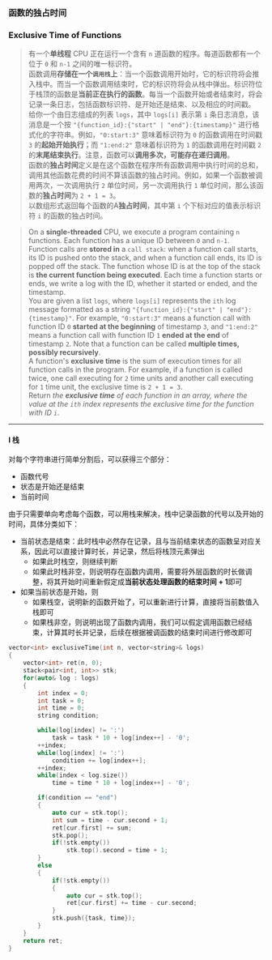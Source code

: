 ### 函数的独占时间
### Exclusive Time of Functions

> 有一个**单线程** CPU 正在运行一个含有 `n` 道函数的程序。每道函数都有一个位于 `0` 和 `n-1` 之间的唯一标识符。  
> 函数调用**存储在一个`调用栈`上**：当一个函数调用开始时，它的标识符将会推入栈中。而当一个函数调用结束时，它的标识符将会从栈中弹出。标识符位于栈顶的函数是**当前正在执行的函数**。每当一个函数开始或者结束时，将会记录一条日志，包括函数标识符、是开始还是结束、以及相应的时间戳。  
> 给你一个由日志组成的列表 `logs`，其中 `logs[i]` 表示第 `i` 条日志消息，该消息是一个按 `"{function_id}:{"start" | "end"}:{timestamp}"` 进行格式化的字符串。例如，`"0:start:3"` 意味着标识符为 `0` 的函数调用在时间戳 `3` 的**起始开始执行**；而 `"1:end:2"` 意味着标识符为 `1` 的函数调用在时间戳 `2` 的**末尾结束执行**。注意，函数可以**调用多次，可能存在递归调用**。  
> 函数的**独占时间**定义是在这个函数在程序所有函数调用中执行时间的总和，调用其他函数花费的时间不算该函数的独占时间。例如，如果一个函数被调用两次，一次调用执行 `2` 单位时间，另一次调用执行 `1` 单位时间，那么该函数的**独占时间**为 `2 + 1 = 3`。  
> 以数组形式返回每个函数的A**独占时间**，其中第 `i` 个下标对应的值表示标识符 `i` 的函数的独占时间。  

> On a **single-threaded** CPU, we execute a program containing `n` functions. Each function has a unique ID between `0` and `n-1`.  
> Function calls are **stored in** a `call stack`: when a function call starts, its ID is pushed onto the stack, and when a function call ends, its ID is popped off the stack. The function whose ID is at the top of the stack is **the current function being executed**. Each time a function starts or ends, we write a log with the ID, whether it started or ended, and the timestamp.  
> You are given a list `logs`, where `logs[i]` represents the `ith` log message formatted as a string `"{function_id}:{"start" | "end"}:{timestamp}"`. For example, `"0:start:3"` means a function call with function ID `0` **started at the beginning** of timestamp `3`, and `"1:end:2"` means a function call with function ID `1` **ended at the end** of timestamp `2`. Note that a function can be called **multiple times, possibly recursively**.  
> A function's **exclusive time** is the sum of execution times for all function calls in the program. For example, if a function is called twice, one call executing for `2` time units and another call executing for `1` time unit, the exclusive time is `2 + 1 = 3`.  
> Return *the **exclusive time** of each function in an array, where the value at the `ith` index represents the exclusive time for the function with ID `i`*.  

----------

#### I 栈

对每个字符串进行简单分割后，可以获得三个部分：  
- 函数代号
- 状态是开始还是结束
- 当前时间  

由于只需要单向考虑每个函数，可以用栈来解决，栈中记录函数的代号以及开始的时间，具体分类如下：  
- 当前状态是结束：此时栈中必然存在记录，且与当前结束状态的函数呈对应关系，因此可以直接计算时长，并记录，然后将栈顶元素弹出
  - 如果此时栈空，则继续判断  
  - 如果此时栈非空，则说明存在函数内调用，需要将外层函数的时长做调整，将其开始时间重新假定成**当前状态处理函数的结束时间 + 1**即可  
- 如果当前状态是开始，则
  - 如果栈空，说明新的函数开始了，可以重新进行计算，直接将当前数值入栈即可  
  - 如果栈非空，则说明出现了函数内调用，我们可以假定调用函数已经结束，计算其时长并记录，后续在根据被调函数的结束时间进行修改即可  

```cpp
vector<int> exclusiveTime(int n, vector<string>& logs) 
{
    vector<int> ret(n, 0);
    stack<pair<int, int>> stk;
    for(auto& log : logs)
    {
        int index = 0;
        int task = 0;
        int time = 0;
        string condition;

        while(log[index] != ':')
            task = task * 10 + log[index++] - '0';
        ++index;
        while(log[index] != ':')
            condition += log[index++];
        ++index;
        while(index < log.size())
            time = time * 10 + log[index++] - '0';

        if(condition == "end")
        {
            auto cur = stk.top();
            int sum = time - cur.second + 1;
            ret[cur.first] += sum;
            stk.pop();
            if(!stk.empty())
                stk.top().second = time + 1;
        }
        else
        {
            if(!stk.empty())
            {
                auto cur = stk.top();
                ret[cur.first] += time - cur.second;
            }
            stk.push({task, time});
        }
    }
    return ret;
}
```

